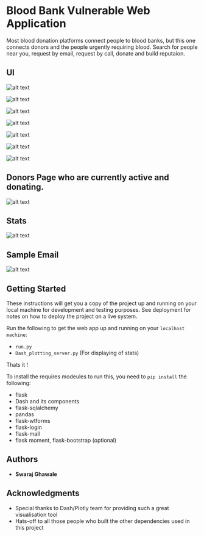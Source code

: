 # Blood Bank Vulnerable Web Application

Most blood donation platforms connect people to blood banks, but this one connects donors and the people urgently requiring blood. Search for people near you, request by email, request by call, donate and build reputaion.

## UI

![alt text](https://github.com/SwarajGhawale/Blood-Bank-Vulnerable-Web-Application/blob/main/Login%20Page.png)

![alt text](https://github.com/SwarajGhawale/Blood-Bank-Vulnerable-Web-Application/blob/main/Index%20Page.png)

![alt text](https://github.com/SwarajGhawale/Blood-Bank-Vulnerable-Web-Application/blob/main/dashboard%201.png)

![alt text](https://github.com/SwarajGhawale/Blood-Bank-Vulnerable-Web-Application/blob/main/registration.png)

![alt text](https://github.com/SwarajGhawale/Blood-Bank-Vulnerable-Web-Application/blob/main/dashboard%202.png)

![alt text](https://github.com/SwarajGhawale/Blood-Bank-Vulnerable-Web-Application/blob/main/search.png)

![alt text](https://github.com/SwarajGhawale/Blood-Bank-Vulnerable-Web-Application/blob/main/delete.png)

## Donors Page who are currently active and donating.

![alt text](https://github.com/MankaranSingh/Blood-Donation-Platform/blob/master/SS3.png)

## Stats 

![alt text](https://github.com/MankaranSingh/Blood-Donation-Platform/blob/master/SS4.png)
## Sample Email 

![alt text](https://github.com/MankaranSingh/Blood-Donation-Platform/blob/master/SS45.png)

## Getting Started

These instructions will get you a copy of the project up and running on your local machine for development and testing purposes. See deployment for notes on how to deploy the project on a live system.

Run the following to get the web app up and running on your ``localhost machine``:

- ``run.py``
- ``Dash_plotting_server.py`` (For displaying of stats)

Thats it !

To install the requires modeules to run this, you need to ``pip install`` the following:

- flask
- Dash and its components
- flask-sqlalchemy
- pandas
- flask-wtforms
- flask-login
- flask-mail
- flask moment, flask-bootstrap (optional)


## Authors

* **Swaraj Ghawale** 


## Acknowledgments

* Special thanks to Dash/Plotly team for providing such a great visualisation tool
* Hats-off to all those people who built the other dependencies used in this project  

